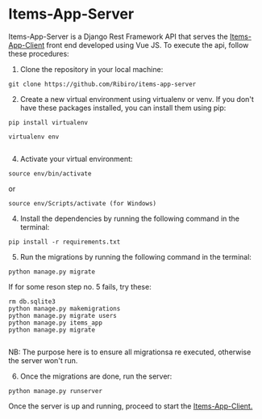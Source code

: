 # Items-App-Server
Items-App-Server is a Django Rest Framework API that serves the <a href="https://github.com/Ribiro/items-app-client">Items-App-Client</a> front end developed using Vue JS.
To execute the api, follow these procedures:

1. Clone the repository in your local machine:
```
git clone https://github.com/Ribiro/items-app-server

```

2. Create a new virtual environment using virtualenv or venv. If you don't have these packages installed, you can install them using pip:
```
pip install virtualenv

virtualenv env


```

4. Activate your virtual environment:

```
source env/bin/activate

```

or

```
source env/Scripts/activate (for Windows)

```

4. Install the dependencies by running the following command in the terminal:
```
pip install -r requirements.txt

```

5. Run the migrations by running the following command in the terminal:
```
python manage.py migrate

```

If for some reson step no. 5 fails, try these:
```
rm db.sqlite3
python manage.py makemigrations
python manage.py migrate users
python manage.py items_app
python manage.py migrate


```
NB: The purpose here is to ensure all migrationsa re executed, otherwise the server won't run.


6. Once the migrations are done, run the server:

```
python manage.py runserver

```


Once the server is up and running, proceed to start the <a href="https://github.com/Ribiro/items-app-client">Items-App-Client.</a>


